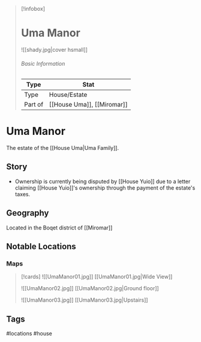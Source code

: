 > [!infobox]
> # Uma Manor
> ![[shady.jpg|cover hsmall]]
> ###### Basic Information
> | Type | Stat |
> | ---- | ---- |
> | Type| House/Estate |
> | Part of | [[House Uma]], [[Miromar]]|

# Uma Manor
The estate of the [[House Uma|Uma Family]].

## Story
- Ownership is currently being disputed by [[House Yuio]] due to a letter claiming [[House Yuio]]'s ownership through the payment of the estate's taxes.
## Geography
Located in the Boqet district of [[Miromar]]

##  Notable Locations
### Maps
>[!cards]
>![[UmaManor01.jpg]]
>[[UmaManor01.jpg|Wide View]]
>
>![[UmaManor02.jpg]]
>[[UmaManor02.jpg|Ground floor]]
>
>![[UmaManor03.jpg]]
>[[UmaManor03.jpg|Upstairs]]
>
## Tags
#locations #house
